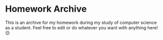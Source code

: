# Homework Archive
This is an archive for my homework during my study of computer science as a student. Feel free to edit or do whatever you want with anything here! 😊
